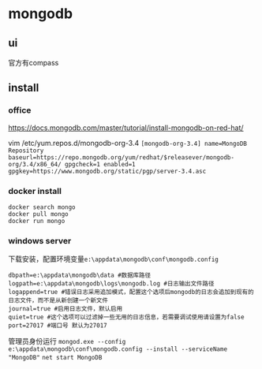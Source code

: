 # mongodb

## ui
官方有compass

## install

### office

<https://docs.mongodb.com/master/tutorial/install-mongodb-on-red-hat/>

vim /etc/yum.repos.d/mongodb-org-3.4 `[mongodb-org-3.4] name=MongoDB Repository baseurl=https://repo.mongodb.org/yum/redhat/$releasever/mongodb-org/3.4/x86_64/ gpgcheck=1 enabled=1 gpgkey=https://www.mongodb.org/static/pgp/server-3.4.asc`

### docker install
```
docker search mongo
docker pull mongo
docker run mongo
```
### windows server

下载安装，配置环境变量`e:\appdata\mongodb\conf\mongodb.config`

```
dbpath=e:\appdata\mongodb\data #数据库路径
logpath=e:\appdata\mongodb\logs\mongodb.log #日志输出文件路径
logappend=true #错误日志采用追加模式，配置这个选项后mongodb的日志会追加到现有的日志文件，而不是从新创建一个新文件
journal=true #启用日志文件，默认启用
quiet=true #这个选项可以过滤掉一些无用的日志信息，若需要调试使用请设置为false
port=27017 #端口号 默认为27017
```

管理员身份运行
`mongod.exe --config e:\appdata\mongodb\conf\mongodb.config --install --serviceName "MongoDB"`
`net start MongoDB`
